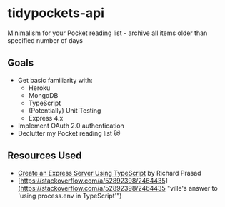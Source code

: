# tidypockets-api
Minimalism for your Pocket reading list - archive all items older than specified number of days

## Goals
- Get basic familiarity with:
    - Heroku
    - MongoDB
    - TypeScript
    - (Potentially) Unit Testing
    - Express 4.x
- Implement OAuth 2.0 authentication
- Declutter my Pocket reading list 😻

## Resources Used
- [Create an Express Server Using TypeScript](https://medium.com/better-programming/create-an-express-server-using-typescript-dec8a51e7f8d) by Richard Prasad
- [https://stackoverflow.com/a/52892398/2464435](https://stackoverflow.com/a/52892398/2464435 "ville's answer to 'using process.env in TypeScript'")